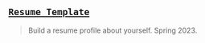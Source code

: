 ## [`Resume Template`](http://lxrbckl.com/Resume-Template)
> Build a resume profile about yourself. Spring 2023.
